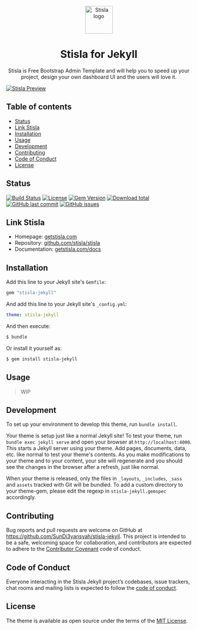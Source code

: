 <p align="center">
  <a href="https://getstisla.com">
    <img src="https://avatars2.githubusercontent.com/u/45754626?s=75&v=4" alt="Stisla logo" width="75" height="75">
  </a>
</p>

<h1 align="center">Stisla for Jekyll</h1>

<p align="center">
  Stisla is Free Bootstrap Admin Template and will help you to speed up your project, design your own dashboard UI and the users will love it.
</p>

[![Stisla Preview](https://camo.githubusercontent.com/2135e0f6544a7286a3412cdc3df32d47fc91b045/68747470733a2f2f692e6962622e636f2f3674646d6358302f323031382d31312d31312d31352d33352d676574737469736c612d636f6d2e706e67)](https://getstisla.com)


## Table of contents

- [Status](#status)
- [Link Stisla](#link-stisla)
- [Installation](#installation)
- [Usage](#usage)
- [Development](#development)
- [Contributing](#contributing)
- [Code of Conduct](#code-of-conduct)
- [License](#License)


## Status

[![Build Status](https://travis-ci.org/SunDi3yansyah/stisla-jekyll.svg)](https://travis-ci.org/SunDi3yansyah/stisla-jekyll)
[![License](https://img.shields.io/github/license/SunDi3yansyah/stisla-jekyll.svg)](LICENSE)
[![Gem Version](https://badge.fury.io/rb/stisla-jekyll.svg)](https://badge.fury.io/rb/stisla-jekyll)
[![Download total](https://img.shields.io/gem/dt/stisla-jekyll.svg?style=flat)](https://badge.fury.io/rb/stisla-jekyll)
[![GitHub last commit](https://img.shields.io/github/last-commit/SunDi3yansyah/stisla-jekyll.svg)](https://github.com/SunDi3yansyah/stisla-jekyll/commits/master)
[![GitHub issues](https://img.shields.io/github/issues/SunDi3yansyah/stisla-jekyll.svg)](https://github.com/SunDi3yansyah/stisla-jekyll/issues)


## Link Stisla
- Homepage: [getstisla.com](https://getstisla.com)
- Repository: [github.com/stisla/stisla](https://github.com/stisla/stisla)
- Documentation: [getstisla.com/docs](https://getstisla.com/docs)


## Installation

Add this line to your Jekyll site's `Gemfile`:

```ruby
gem "stisla-jekyll"
```

And add this line to your Jekyll site's `_config.yml`:

```yaml
theme: stisla-jekyll
```

And then execute:

```bash
$ bundle
```

Or install it yourself as:

```bash
$ gem install stisla-jekyll
```


## Usage

> WIP


## Development

To set up your environment to develop this theme, run `bundle install`.

Your theme is setup just like a normal Jekyll site! To test your theme, run `bundle exec jekyll serve` and open your browser at `http://localhost:4000`. This starts a Jekyll server using your theme. Add pages, documents, data, etc. like normal to test your theme's contents. As you make modifications to your theme and to your content, your site will regenerate and you should see the changes in the browser after a refresh, just like normal.

When your theme is released, only the files in `_layouts`, `_includes`, `_sass` and `assets` tracked with Git will be bundled.
To add a custom directory to your theme-gem, please edit the regexp in `stisla-jekyll.gemspec` accordingly.


## Contributing

Bug reports and pull requests are welcome on GitHub at https://github.com/SunDi3yansyah/stisla-jekyll. This project is intended to be a safe, welcoming space for collaboration, and contributors are expected to adhere to the [Contributor Covenant](http://contributor-covenant.org) code of conduct.


## Code of Conduct

Everyone interacting in the Stisla Jekyll project’s codebases, issue trackers, chat rooms and mailing lists is expected to follow the [code of conduct](CODE_OF_CONDUCT.md).


## License

The theme is available as open source under the terms of the [MIT License](LICENSE).
